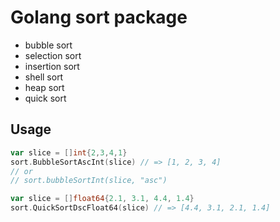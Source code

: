 # Golang sort package

- bubble sort
- selection sort
- insertion sort
- shell sort
- heap sort
- quick sort

## Usage

```go
var slice = []int{2,3,4,1}
sort.BubbleSortAscInt(slice) // => [1, 2, 3, 4]
// or
// sort.bubbleSortInt(slice, "asc")
```

```go
var slice = []float64{2.1, 3.1, 4.4, 1.4}
sort.QuickSortDscFloat64(slice) // => [4.4, 3.1, 2.1, 1.4]
```
